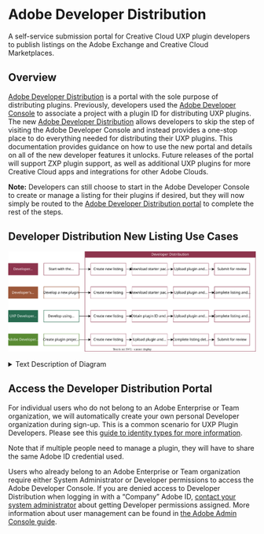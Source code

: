 <Hero slots="heading, text" background="rgb(141, 52, 78)" hideBreadcrumbNav={false} width="100%"/>

# Adobe Developer Distribution

A self-service submission portal for Creative Cloud UXP plugin developers to publish listings on the Adobe Exchange and Creative Cloud Marketplaces.

## Overview

[Adobe Developer Distribution](/distribute/home) is a portal with the sole purpose of distributing plugins. Previously, developers used the [Adobe Developer Console](/developer-console) to associate a project with a plugin ID for distributing UXP plugins. The new [Adobe Developer Distribution](/distribute/home) allows developers to skip the step of visiting the Adobe Developer Console and instead provides a one-stop place to do everything needed for distributing their UXP plugins. This documentation provides guidance on how to use the new portal and details on all of the new developer features it unlocks. Future releases of the portal will support ZXP plugin support, as well as additional UXP plugins for more Creative Cloud apps and integrations for other Adobe Clouds.

**Note:** Developers can still choose to start in the Adobe Developer Console to create or manage a listing for their plugins if desired, but they will now simply be routed to the [Adobe Developer Distribution portal](/distribute/home) to complete the rest of the steps.

## Developer Distribution New Listing Use Cases

![Diagram outlining the Use Cases of Developer Distribution. Text description in collapsible element below.](../images/use-cases.drawio.svg)

<details>
    <summary>Text Description of Diagram</summary>

Diagram listing common use cases:
- Developer Distribution (Start with the listing metadata):
  1. Create new listing
  2. Download starter package with plugin ID
  3. Upload plugin & enter version details
  4. Submit for review.
- Developer's own sandbox (Develop new plugin):
  1. Create new listing
  2. download starter package with plugin ID
  3. upload plugin & enter version details
  4. complete listings & submit for review.
- UXP Development Tool (UDT) (Develop plugin using temporary plugin ID):
  1. Create new listing
  2. obtain plugin ID and add to manifest
  3. upload plugin & enter version details
  4. complete listing & submit for review.
- Adobe Developer Console (Create plugin project and get plugin ID):
  1. Create new listing
  2. upload plugin & enter verison details
  3. complete listing details
  4. submit for review

</details>

## Access the Developer Distribution Portal

For individual users who do not belong to an Adobe Enterprise or Team organization, we will automatically create your own personal Developer organization during sign-up. This is a common scenario for UXP Plugin Developers. Please see this [guide to identity types for more information](https://helpx.adobe.com/enterprise/using/identity.html).

Note that if multiple people need to manage a plugin, they will have to share the same Adobe ID credential used.

Users who already belong to an Adobe Enterprise or Team organization require either System Administrator or Developer permissions to access the Adobe Developer Console. If you are denied access to Developer Distribution when logging in with a “Company” Adobe ID, [contact your system administrator](https://helpx.adobe.com/enterprise/kb/contact-administrator.html) about getting Developer permissions assigned. More information about user management can be found in [the Adobe Admin Console guide](https://helpx.adobe.com/enterprise/using/setup-enterprise-id.html).

<br/>
